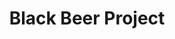 ---
title: Black Beer Project
tags: ["project", "featured"]
roles: ["Design","Front-End Development"]
image: https://placeimg.com/640/480/tech
imageAlt: This is a test
mainImage: https://placeimg.com/640/480/computer
mainImageAlt: This is a test
eyecatchImage: https://placeimg.com/640/480/computer
eyecatchImageAlt: This is a test
description: Pretium quam vulputate dignissim suspendisse in est. Lobortis mattis aliquam faucibus purus in massa tempor nec. Elit ullamcorper dignissim cras tincidunt lobortis feugiat vivamus at augue. Quis ipsum suspendisse ultrices gravida dictum fusce ut placerat. Vulputate eu scelerisque felis imperdiet proin. Nisl nisi scelerisque eu ultrices.
---